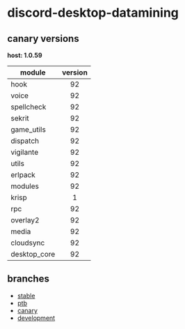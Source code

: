 # discord-desktop-datamining

## canary versions

**host: 1.0.59**

| module | version |
| ------ | :-----: |
| hook | 92 |
| voice | 92 |
| spellcheck | 92 |
| sekrit | 92 |
| game_utils | 92 |
| dispatch | 92 |
| vigilante | 92 |
| utils | 92 |
| erlpack | 92 |
| modules | 92 |
| krisp | 1 |
| rpc | 92 |
| overlay2 | 92 |
| media | 92 |
| cloudsync | 92 |
| desktop_core | 92 |

## branches

- [stable](https://github.com/OpenAsar/discord-desktop-datamining/tree/stable)
- [ptb](https://github.com/OpenAsar/discord-desktop-datamining/tree/ptb)
- [canary](https://github.com/OpenAsar/discord-desktop-datamining/tree/canary)
- [development](https://github.com/OpenAsar/discord-desktop-datamining/tree/development)